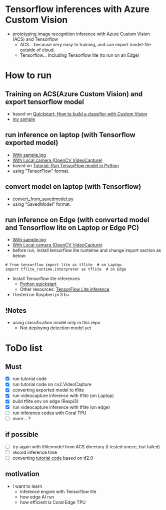 # Tensorflow inferences with Azure Custom Vision
* prototyping image recognition inference with Azure Custom Vision (ACS) and Tensorflow
  * ACS... because very easy to training, and can export model-file outside of cloud.
  * Tensorflow... Including Tensorflow lite (to run on an Edge)

# How to run
## Training on ACS(Azure Custom Vision) and export tensorflow model
* based on [Quickstart: How to build a classifier with Custom Vision](https://docs.microsoft.com/en-us/azure/cognitive-services/custom-vision-service/getting-started-build-a-classifier)
* [my sample](exported_savedmodel)

## run inference on laptop (with Tensorflow exported model)
* [With sample.jpg](tf_inference_from_localjpg.py)
* [With Local camera (OpenCV VideoCapture)](tf_inference_from_videocapture.py)
* based on [Tutorial: Run TensorFlow model in Python](https://docs.microsoft.com/en-us/azure/cognitive-services/custom-vision-service/export-model-python)
* using "TensorFlow" format.

## convert model on laptop (with Tensorflow)
* [convert_from_savedmodel.py](convert_from_savedmodel.py)
* using "SavedModel" format.

## run inference on Edge (with converted model and Tensorflow lite on Laptop or Edge PC)
* [With sample.jpg](tflite_inference_from_localjpg.py)
* [With Local camera (OpenCV VideoCapture)](tflite_inference_from_videocapture.py)
* before run, install tensorflow lite runteime and change import section as below:
```(py)
# from tensorflow import lite as tflite  # on Laptop
import tflite_runtime.interpreter as tflite  # on Edge
```
* Install Tensorflow lite references
  * [Python quickstart](https://www.tensorflow.org/lite/guide/python)
  * Other resources: [TensorFlow Lite inference](https://www.tensorflow.org/lite/guide/inference)
* I tested on Raspberi pi 3 b+

## !Notes
* using classification model only in this repo
  * Not deploying detection model yet


# ToDo list
## Must
- [x] run tutorial code  
- [x] run tutorial code on cv2.VideoCapture  
- [x] converting exported model to tflite  
- [x] run videocapture inference with tflite (on Laptop)  
- [x] build tflite env on edge (Raspi3)  
- [x] run videocapture inference with tflite (on edge)  
- [ ] run inference codes with Coral TPU  
- [ ] more... ?  
## if possible
- [ ] try again with tflitemodel from ACS directory (I tested onece, but failed)  
- [ ] record inference time  
- [ ] converting [tutorial code](tutorial_videocapture.py) based on tf2.0  
## motivation
* I want to learn
  * inference engine with Tensorflow lite
  * how edge AI run
  * how efficient is Coral Edge TPU

